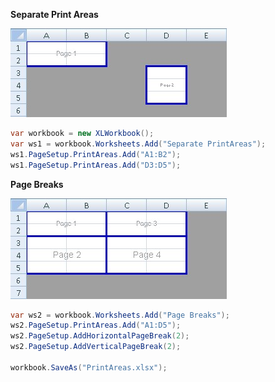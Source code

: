 **Separate Print Areas**  

![SeparatePrintAreas.jpg](images/Print-Areas-and-Page-Breaks_SeparatePrintAreas.jpg "SeparatePrintAreas.jpg")  

```c#
var workbook = new XLWorkbook();
var ws1 = workbook.Worksheets.Add("Separate PrintAreas");
ws1.PageSetup.PrintAreas.Add("A1:B2");
ws1.PageSetup.PrintAreas.Add("D3:D5");
```

**Page Breaks**  

![PageBreaks.jpg](images/Print-Areas-and-Page-Breaks_PageBreaks.jpg "PageBreaks.jpg")  

```c#
var ws2 = workbook.Worksheets.Add("Page Breaks");
ws2.PageSetup.PrintAreas.Add("A1:D5");
ws2.PageSetup.AddHorizontalPageBreak(2);
ws2.PageSetup.AddVerticalPageBreak(2);

workbook.SaveAs("PrintAreas.xlsx");
```
